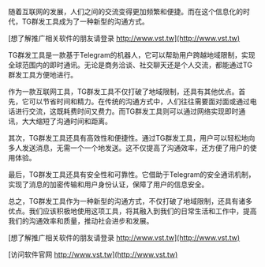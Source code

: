 随着互联网的发展，人们之间的交流变得更加频繁和便捷。而在这个信息化的时代，TG群发工具成为了一种新型的沟通方式。

[想了解推广相关软件的朋友请登录 http://www.vst.tw](http://www.vst.tw)

TG群发工具是一款基于Telegram的机器人，它可以帮助用户跨越地域限制，实现全球范围内的即时通讯。无论是商务洽谈、社交聊天还是个人交流，都能通过TG群发工具方便地进行。

作为一款互联网工具，TG群发工具不仅打破了地域限制，还具有其他优点。首先，它可以节省时间和精力。在传统的沟通方式中，人们往往需要面对面或通过电话进行交流，这既耗费时间又费力。而TG群发工具则可以通过网络实现即时通讯，大大缩短了沟通时间和距离。

其次，TG群发工具还具有高效性和便捷性。通过TG群发工具，用户可以轻松地向多人发送消息，无需一个一个地发送。这不仅提高了沟通效率，还方便了用户的使用体验。

最后，TG群发工具还具有安全性和可靠性。它借助于Telegram的安全通讯机制，实现了消息的加密传输和用户身份认证，保障了用户的信息安全。

总之，TG群发工具作为一种新型的沟通方式，不仅打破了地域限制，还具有诸多优点。我们应该积极地使用这项工具，将其融入到我们的日常生活和工作中，提高我们的沟通效率和质量，推动社会进步和发展。

[想了解推广相关软件的朋友请登录 http://www.vst.tw](http://www.vst.tw)


[访问软件官网 http://www.vst.tw](http://www.vst.tw)
